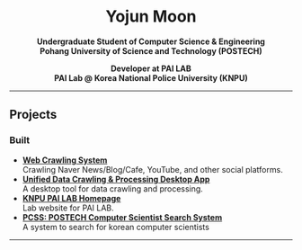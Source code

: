 <h1 align="center">Yojun Moon</h1>

<p align="center">
  <strong>Undergraduate Student of Computer Science & Engineering</strong><br>
  <strong>Pohang University of Science and Technology (POSTECH)</strong>
</p>

<p align="center">
  <strong>Developer at PAI LAB</strong><br>
  <strong>PAI Lab @ Korea National Police University (KNPU)</strong>
</p>

---

## Projects

### Built
- **[Web Crawling System](https://crawler.knpu.re.kr)**  
  Crawling Naver News/Blog/Cafe, YouTube, and other social platforms.
- **[Unified Data Crawling & Processing Desktop App](https://knpu.re.kr/manager)**  
  A desktop tool for data crawling and processing.
- **[KNPU PAI LAB Homepage](https://knpu.re.kr)**  
  Lab website for PAI LAB.
- **[PCSS: POSTECH Computer Scientist Search System](http://pcss.r-e.kr:3000)**  
  A system to search for korean computer scientists

---
